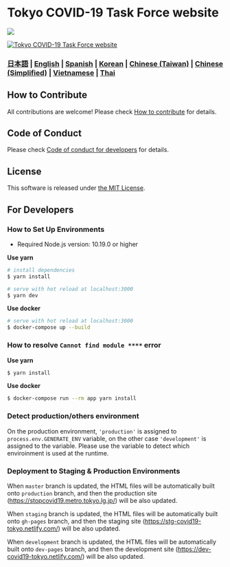 # Tokyo COVID-19 Task Force website

![](https://github.com/tokyo-metropolitan-gov/covid19/workflows/production%20deploy/badge.svg)

[![Tokyo COVID-19 Task Force website](https://user-images.githubusercontent.com/1301149/75629392-1d19d900-5c25-11ea-843d-2d4376e3a560.png)](https://stopcovid19.metro.tokyo.lg.jp/)


### [日本語](./README.md) | [English](./README_EN.md) | [Spanish](./README_ES.md) | [Korean](./README_KO.md) | [Chinese (Taiwan)](./README_ZH_TW.md) | [Chinese (Simplified)](./README_ZH_CN.md) | [Vietnamese](./README_VI.md) | [Thai](./README_TH.md)


## How to Contribute

All contributions are welcome!
Please check [How to contribute](./.github/CONTRIBUTING_EN.md) for details.

## Code of Conduct

Please check [Code of conduct for developers](./.github/CODE_OF_CONDUCT_EN.md) for details.

## License
This software is released under [the MIT License](./LICENSE.txt).

## For Developers

### How to Set Up Environments

- Required Node.js version: 10.19.0 or higher

**Use yarn**
```bash
# install dependencies
$ yarn install

# serve with hot reload at localhost:3000
$ yarn dev
```

**Use docker**
```bash
# serve with hot reload at localhost:3000
$ docker-compose up --build
```

### How to resolve `Cannot find module ****` error

**Use yarn**
```bash
$ yarn install
```

**Use docker**
```bash
$ docker-compose run --rm app yarn install
```

### Detect production/others environment

On the production environment, `'production'` is assigned to `process.env.GENERATE_ENV` variable, on the other case `'development'` is assigned to the variable.
Please use the variable to detect which enviroinment is used at the runtime.

### Deployment to Staging & Production Environments

When `master` branch is updated, the HTML files will be automatically built onto `production` branch,
and then the production site (https://stopcovid19.metro.tokyo.lg.jp/) will be also updated.

When `staging` branch is updated, the HTML files will be automatically built onto `gh-pages` branch,
and then the staging site (https://stg-covid19-tokyo.netlify.com/) will be also updated.

When `development` branch is updated, the HTML files will be automatically built onto `dev-pages` branch,
and then the development site (https://dev-covid19-tokyo.netlify.com/) will be also updated.
